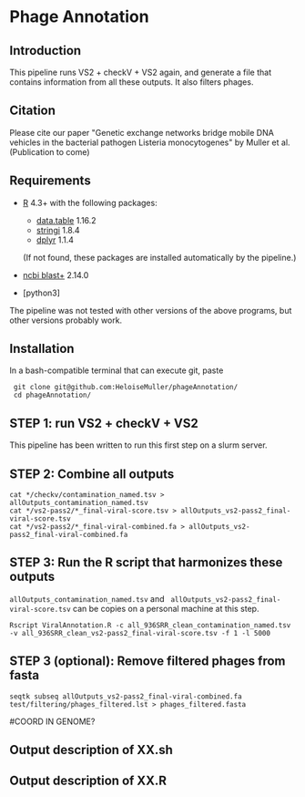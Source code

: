 # Phage Annotation

## Introduction
This pipeline runs VS2 + checkV + VS2 again, and generate a file that contains information from all these outputs. It also filters phages.

## Citation
Please cite our paper "Genetic exchange networks bridge mobile DNA vehicles in the bacterial pathogen Listeria monocytogenes"  by Muller et al.  (Publication to come)

## Requirements
- [R](https://cran.r-project.org) 4.3+ with the following packages:
  - [data.table](https://cran.r-project.org/web/packages/data.table/) 1.16.2
  - [stringi](https://cran.r-project.org/web/packages/stringi/) 1.8.4
  - [dplyr](https://cran.r-project.org/web/packages/dplyr/) 1.1.4

  (If not found, these packages are installed automatically by the pipeline.) 

- [ncbi blast+](https://blast.ncbi.nlm.nih.gov/Blast.cgi?CMD=Web&PAGE_TYPE=BlastDocs&DOC_TYPE=Download) 2.14.0
- [python3]

The pipeline was not tested with other versions of the above programs, but other versions probably work.  

## Installation
In a bash-compatible terminal that can execute git, paste
```
 git clone git@github.com:HeloiseMuller/phageAnnotation/
 cd phageAnnotation/
```

## STEP 1: run VS2 + checkV + VS2
This pipeline has been written to run this first step on a slurm server.

## STEP 2: Combine all outputs
```
cat */checkv/contamination_named.tsv > allOutputs_contamination_named.tsv
cat */vs2-pass2/*_final-viral-score.tsv > allOutputs_vs2-pass2_final-viral-score.tsv
cat */vs2-pass2/*_final-viral-combined.fa > allOutputs_vs2-pass2_final-viral-combined.fa
```

## STEP 3: Run the R script that harmonizes these outputs
`allOutputs_contamination_named.tsv` and ` allOutputs_vs2-pass2_final-viral-score.tsv` can be copies on a personal machine at this step.

```
Rscript ViralAnnotation.R -c all_936SRR_clean_contamination_named.tsv -v all_936SRR_clean_vs2-pass2_final-viral-score.tsv -f 1 -l 5000
```

## STEP 3 (optional): Remove filtered phages from fasta
`seqtk subseq allOutputs_vs2-pass2_final-viral-combined.fa test/filtering/phages_filtered.lst > phages_filtered.fasta`

#COORD IN GENOME?

## Output description of XX.sh

## Output description of XX.R



